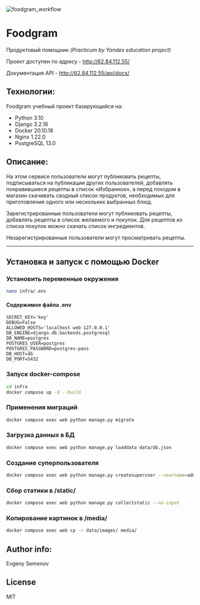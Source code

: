 ![foodgram_workflow](https://github.com/john-neg/foodgram-project-react/actions/workflows/foodgram_workflow.yml/badge.svg)

# Foodgram

Продуктовый помощник _(Practicum by Yandex education project)_

Проект доступен по адресу - http://62.84.112.55/

Документация API - http://62.84.112.55/api/docs/

## Технологии:

Foodgram учебный проект базирующийся на:
- Python 3.10
- Django 3.2.16
- Docker 20.10.18
- Nginx 1.22.0
- PostgreSQL 13.0

## Описание:

На этом сервисе пользователи могут публиковать рецепты, подписываться на публикации других пользователей, добавлять понравившиеся рецепты в список «Избранное», а перед походом в магазин скачивать сводный список продуктов, необходимых для приготовления одного или нескольких выбранных блюд.

Зарегистрированные пользователи могут публиковать рецепты, добавлять рецепты в список желаемого и покупок. Для рецептов из списка покупок можно скачать список ингредиентов.

Незарегистрированные пользователи могут просматривать рецепты.

---

## Установка и запуск с помощью Docker

### Установить переменные окружения

```sh
nano infra/.env
```

#### Содержимое файла .env

```
SECRET_KEY='key'
DEBUG=False
ALLOWED_HOSTS='localhost web 127.0.0.1'
DB_ENGINE=django.db.backends.postgresql
DB_NAME=postgres
POSTGRES_USER=postgres
POSTGRES_PASSWORD=postgres-pass
DB_HOST=db
DB_PORT=5432
```

### Запуск docker-compose

```sh
cd infra
docker compose up -d --build
```

### Применения миграций

```sh
docker compose exec web python manage.py migrate
```

### Загрузка данных в БД

```sh
docker compose exec web python manage.py loaddata data/db.json

```

### Создание суперпользователя

```sh
docker compose exec web python manage.py createsuperuser --username=admin --email=admin@admin.ru
```

### Сбор статики в /static/

```sh
docker compose exec web python manage.py collectstatic --no-input
```
### Копирование картинок в /media/

```sh
docker compose exec web cp -r data/images/ media/
```



## Author info:
Evgeny Semenov

## License
MIT